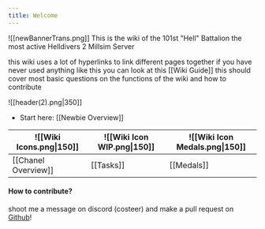 ```yaml
---
title: Welcome
---
```


![[newBannerTrans.png]]
This is the wiki of the 101st "Hell" Battalion the most active Helldivers 2 Millsim Server

this wiki uses a lot of hyperlinks to link different pages together if you have never used anything like this you can look at this [[Wiki Guide]] this should cover most basic questions on the functions of the wiki and how to contribute 

![[header(2).png|350]]
- Start here: [[Newbie Overview]]


| ![[Wiki Icons.png\|150]] | ![[Wiki Icon WIP.png\|150]] | ![[Wiki Icon Medals.png\|150]] |
| ------------------------ | ------------------------------ | ------------------------------ |
| [[Chanel Overview]]      | [[Tasks]]                      | [[Medals]]                     |

#### How to contribute?
shoot me a message on discord (costeer) and make a pull request on [Github](https://github.com/Costeer/101st-Wiki)! 


